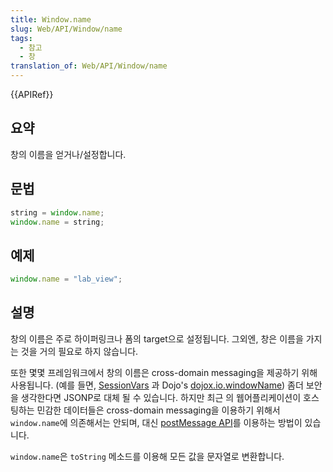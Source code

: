 ```yaml
---
title: Window.name
slug: Web/API/Window/name
tags:
  - 참고
  - 창
translation_of: Web/API/Window/name
---
```

{{APIRef}}

## 요약

창의 이름을 얻거나/설정합니다.

## 문법

```js
string = window.name;
window.name = string;
```

## 예제

```js
window.name = "lab_view";
```

## 설명

창의 이름은 주로 하이퍼링크나 폼의 target으로 설정됩니다. 그외엔, 창은 이름을 가지는 것을 거의 필요로 하지 않습니다.

또한 몇몇 프레임워크에서 창의 이름은 cross-domain messaging을 제공하기 위해 사용됩니다. (예를 들면, [SessionVars](http://www.thomasfrank.se/sessionvars.html) 과 Dojo's [dojox.io.windowName](http://www.sitepen.com/blog/2008/07/22/windowname-transport/)) 좀더 보안을 생각한다면 JSONP로 대체 될 수 있습니다. 하지만 최근 의 웹어플리케이션이 호스팅하는 민감한 데이터들은 cross-domain messaging을 이용하기 위해서 `window.name`에 의존해서는 안되며, 대신 [postMessage API](/ko/docs/Web/API/Window/postMessage)를 이용하는 방법이 있습니다.

`window.name`은 `toString` 메소드를 이용해 모든 값을 문자열로 변환합니다.
